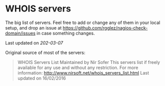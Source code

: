 # WHOIS servers

The big list of servers. Feel free to add or change any of them in your local
setup, and drop an issue at https://github.com/rgglez/nagios-check-domain/issues
in case something changes.

Last updated on *202-03-07*

Original source of most of the servers:

> WHOIS Servers List
> Maintained by Nir Sofer
> This servers list if freely available for any use and without any restriction.
> For more information: http://www.nirsoft.net/whois_servers_list.html
> Last updated on 16/02/2016
